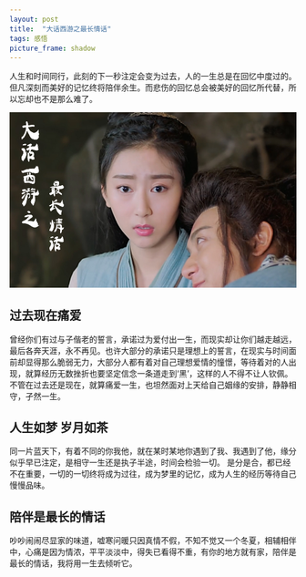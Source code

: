 ```yaml
---
layout: post
title:  "大话西游之最长情话"
tags: 感悟
picture_frame: shadow  
---
```



人生和时间同行，此刻的下一秒注定会变为过去，人的一生总是在回忆中度过的。但凡深刻而美好的记忆终将陪伴余生。而悲伤的回忆总会被美好的回忆所代替，所以忘却也不是那么难了。

![](/postimg/20171030.jpg)

<!--more-->


## 过去现在痛爱

曾经你们有过与子偕老的誓言，承诺过为爱付出一生，而现实却让你们越走越远，最后各奔天涯，永不再见。也许大部分的承诺只是理想上的誓言，在现实与时间面前却显得那么脆弱无力，大部分人都有着对自己理想爱情的憧憬，等待着对的人出现，就算经历无数挫折也要坚定信念一条道走到‘黑’，这样的人不得不让人钦佩。不管在过去还是现在，就算痛爱一生，也坦然面对上天给自己姻缘的安排，静静相守，孑然一生。



## 人生如梦 岁月如茶
同一片蓝天下，有着不同的你我他，就在某时某地你遇到了我、我遇到了他，缘分似乎早已注定，是相守一生还是执子半途，时间会检验一切。
是分是合，都已经不在重要，一切的一切终将成为过往，成为梦里的记忆，成为人生的经历等待自己慢慢品味。


## 陪伴是最长的情话

吵吵闹闹尽显家的味道，嘘寒问暖只因真情不假，不知不觉又一个冬夏，相辅相伴中，心痛是因为情浓，平平淡淡中，得失已看得不重，有你的地方就有家，陪伴是最长的情话，我将用一生去倾听它。

<audio autoplay="autoplay" id="bg-music">
<source src="/music/20171030.m4a" type="audio/mpeg">
</audio>
